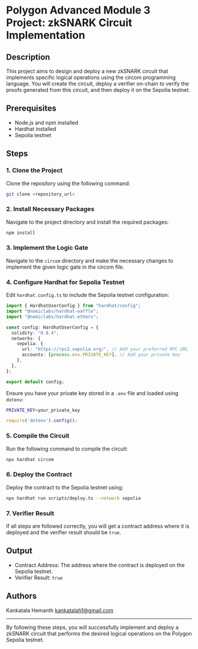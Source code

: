 # Polygon Advanced Module 3 Project: zkSNARK Circuit Implementation

## Description
This project aims to design and deploy a new zkSNARK circuit that implements specific logical operations using the circom programming language. You will create the circuit, deploy a verifier on-chain to verify the proofs generated from this circuit, and then deploy it on the Sepolia testnet.

## Prerequisites
- Node.js and npm installed
- Hardhat installed
- Sepolia testnet

## Steps

### 1. Clone the Project
Clone the repository using the following command:
```sh
git clone <repository_url>
```

### 2. Install Necessary Packages
Navigate to the project directory and install the required packages:
```sh
npm install
```

### 3. Implement the Logic Gate
Navigate to the `circom` directory and make the necessary changes to implement the given logic gate in the circom file.

### 4. Configure Hardhat for Sepolia Testnet
Edit `hardhat.config.ts` to include the Sepolia testnet configuration:
```ts
import { HardhatUserConfig } from "hardhat/config";
import "@nomiclabs/hardhat-waffle";
import "@nomiclabs/hardhat-ethers";

const config: HardhatUserConfig = {
  solidity: "0.8.4",
  networks: {
    sepolia: {
      url: "https://rpc2.sepolia.org/", // Add your preferred RPC URL
      accounts: [process.env.PRIVATE_KEY], // Add your private key
    },
  },
};

export default config;
```
Ensure you have your private key stored in a `.env` file and loaded using `dotenv`:
```sh
PRIVATE_KEY=your_private_key
```
```ts
require('dotenv').config();
```

### 5. Compile the Circuit
Run the following command to compile the circuit:
```sh
npx hardhat circom
```

### 6. Deploy the Contract
Deploy the contract to the Sepolia testnet using:
```sh
npx hardhat run scripts/deploy.ts --network sepolia
```

### 7. Verifier Result
If all steps are followed correctly, you will get a contract address where it is deployed and the verifier result should be `true`.

## Output
- Contract Address: The address where the contract is deployed on the Sepolia testnet.
- Verifier Result: `true`

## Authors
Kankatala Hemanth 
[kankatalah1@gmail.com](mailto:kankatalah1@gmail.com)


---

By following these steps, you will successfully implement and deploy a zkSNARK circuit that performs the desired logical operations on the Polygon Sepolia testnet.
